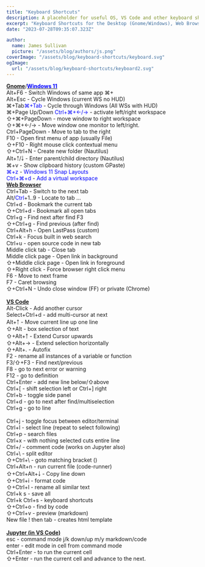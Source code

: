 ```yaml
---
title: "Keyboard Shortcuts"
description: A placeholder for useful OS, VS Code and other keyboard shortcuts
excerpt: "Keyboard Shortcuts for the Desktop (Gnome/Windows), Web Browsers, and VS Code"
date: "2023-07-28T09:35:07.323Z"

author:
  name: James Sullivan
  picture: "/assets/blog/authors/js.png"
coverImage: "/assets/blog/keyboard-shortcuts/keyboard.svg"
ogImage:
  url: "/assets/blog/keyboard-shortcuts/keyboard2.svg"
---
```



<div class="grid-container">
<div style="">
<div class="l-font-size">
  <a href="https://help.gnome.org/users/gnome-help/stable/shell-keyboard-shortcuts.html.en"><b>Gnome</b></a>/<a href="https://www.customguide.com/cheat-sheet/windows-11-quick-reference.pdf"><span style="color:Blue;font-weight: bold;">Windows 11</span></a>
</div>
<Chip>Alt+F6</Chip> - Switch Windows of same app <Chip>⌘+</Chip><br>
<Chip>Alt+Esc</Chip> - Cycle Windows (current WS no HUD)<br>
<Chip>⌘+Tab</Chip><Chip><span style="color:Blue;">⌘+Tab</span></Chip> - Cycle through Windows (All WSs with HUD)<br>
<Chip>⌘+Page Up/Down</Chip> <Chip><span style="color:Blue;">Ctrl+⌘+←/→</span></Chip> - activate left/right workspace &nbsp;<br>
<Chip>⇧+⌘+PageDown</Chip> - move window to right workspace<br>
<Chip>⇧+⌘+←/→</Chip> - Move window one monitor to left/right.<br>
<Chip>Ctrl+PageDown</Chip> - Move to tab to the right<br>
<Chip>F10</Chip> - Open first menu of app (usually File)<br>
<Chip>⇧+F10</Chip> - Right mouse click contextual menu<br>
<Chip>⇧+Ctrl+N</Chip> - Create new folder (Nautilus)<br>
<Chip>Alt+￪/￬</Chip> - Enter parent/child directory (Nautilus)<br>
<Chip>⌘+v</Chip> - Show clipboard history (custom GPaste)<br>
<Chip><span style="color:Blue;">⌘+z</span></Chip> - <span style="color:Blue;">Windows 11 Snap Layouts</span><br>
<Chip><span style="color:Blue;">Ctrl+⌘+d</span></Chip> - <span style="color:Blue;">Add a virtual workspace</span><br>
</div>
<div style="">
<div class="l-font-size">
   <a href="https://www.minitool.com/news/keyboard-shortcuts-for-all-web-browsers.html" style="font-weight: bold;">Web Browser</a>
</div>
<Chip>Ctrl+Tab</Chip> - Switch to the next tab<br>
<Chip>Alt/<span style="color:Blue;">Ctrl</span>+1..9</Chip> - Locate to tab ...<br>
<Chip>Ctrl+d</Chip> - Bookmark the current tab<br>
<Chip>⇧+Ctrl+d</Chip> - Bookmark all open tabs<br>
<Chip>Ctrl+g</Chip> - Find next after find <Chip>F3</Chip><br>
<Chip>⇧+Ctrl+g</Chip> - Find previous (after find)<br>
<Chip>Ctrl+Alt+h</Chip> - Open LastPass (custom)<br>
<Chip>Ctrl+k</Chip> - Focus built in web search<br>
<Chip>Ctrl+u</Chip> - open source code in new tab<br>
<Chip>Middle click tab</Chip> - Close tab<br>
<Chip>Middle click page</Chip> - Open link in background<br>
<Chip>⇧+Middle click page</Chip> - Open link in foreground<br>
<Chip>⇧+Right click</Chip> - Force browser right click menu<br>
<Chip>F6</Chip> - Move to next frame<br>
<Chip>F7</Chip> - Caret browsing<br>
<Chip>⇧+Ctrl+N</Chip> - Undo close window (FF) or private (Chrome)<br>
</div>
</div>
<br>  

<div class="grid-container">
<div style="">
<div class="l-font-size">
   <a href="https://code.visualstudio.com/shortcuts/keyboard-shortcuts-linux.pdf" style="font-weight:bold;">VS Code</a>
</div>
<Chip>Alt-Click</Chip> - Add another cursor<br>
<Chip>Select+Ctrl+d</Chip> - add multi-cursor at next<br>
<Chip>Alt+￪</Chip> - Move current line up one line<br>
<Chip>⇧+Alt</Chip> - box selection of text<br>
<Chip>⇧+Alt+￪</Chip> - Extend Cursor upwards<br>
<Chip>⇧+Alt+→</Chip> - Extend selection horizontally<br>
<Chip>⇧+Alt+.</Chip> - Autofix<br>
<Chip>F2</Chip> - rename all instances of a variable or function<br>
<Chip>F3/⇧+F3</Chip> - Find next/previous<br>
<Chip>F8</Chip> - go to next error or warning<br>
<Chip>F12</Chip> - go to definition<br>
<Chip>Ctrl+Enter</Chip> - add new line below/⇧above<br>
<Chip>Ctrl+[</Chip> - shift selection left or Ctrl+] right<br>
<Chip>Ctrl+b</Chip> - toggle side panel<br>
<Chip>Ctrl+d</Chip> - go to next after find/multiselection<br>
<Chip>Ctrl+g</Chip> - go to line<br>
</div>
<div style="">
<div class="l-font-size">
  &nbsp;
</div>
<Chip>Ctrl+j</Chip> - toggle focus between editor/terminal<br>
<Chip>Ctrl+l</Chip> - select line (repeat to select following)<br>
<Chip>Ctrl+p</Chip> - search files<br>
<Chip>Ctrl+x</Chip> - with nothing selected cuts entire line<br>
<Chip>Ctrl+/</Chip> - comment code (works on Jupyter also)<br>
<Chip>Ctrl+\</Chip> - split editor<br>
<Chip>⇧+Ctrl+\</Chip> - goto matching bracket ()<br>
<Chip>Ctrl+Alt+n</Chip> - run current file (code-runner)<br>
<Chip>⇧+Ctrl+Alt+￬</Chip> - Copy line down<br>
<Chip>⇧+Ctrl+i</Chip> - format code<br>
<Chip>⇧+Ctrl+l</Chip> - rename all similar text<br>
<Chip>Ctrl+k s</Chip> - save all<br>
<Chip>Ctrl+k Ctrl+s</Chip> - keyboard shortcuts<br>
<Chip>⇧+Ctrl+o</Chip> - find by code<br>
<Chip>⇧+Ctrl+v</Chip> - preview (markdown)<br>
<Chip>New file ! then tab</Chip> - creates html template<br>     
</div>
</div>
<br>

<div class="grid-container">
<div style="">
<div class="l-font-size">
   <a href="https://code.visualstudio.com/docs/python/jupyter-support-py#_additional-commands-and-keyboard-shortcuts" style="font-weight:bold;">Jupyter (in VS Code)</a>
</div>
<Chip>esc</Chip> - command mode j/k down/up  m/y markdown/code<br>
<Chip>enter</Chip> - edit mode in cell from command mode<br>
<Chip>Ctrl+Enter</Chip> - to run the current cell<br>
<Chip>⇧+Enter</Chip> - run the current cell and advance to the next.<br>
</div>
</div>